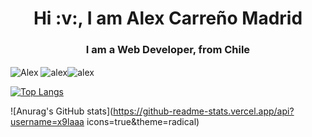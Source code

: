 <h1 align="center">Hi :v:, I am Alex Carreño Madrid</h1>
<h3 align="center">I am a Web Developer, from Chile </h3>


<p><img align="center" src="https://github-readme-stats.vercel.app/api/top-langs?username=x9laaa&show_icons=true&locale=en&theme=tokyonight&langs_count=3" alt="Alex" />&nbsp;<img align="center" src="https://github-readme-stats.vercel.app/api?username=x9laaa&show_icons=true&locale=en&theme=tokyonight" alt="alex" /><img align="center" src="https://github-readme-streak-stats.herokuapp.com/?user=x9laaa&theme=dark" alt="alex" /></p>

[![Top Langs](https://github-readme-stats.vercel.app/api/top-langs/?username=x9laaa&layout=donut-vertical)](https://github.com/x9laaa/github-readme-stats)

![Anurag's GitHub stats](https://github-readme-stats.vercel.app/api?username=x9laaa icons=true&theme=radical)

<!--
**x9laaa/x9laaa** is a ✨ _special_ ✨ repository because its `README.md` (this file) appears on your GitHub profile.

Here are some ideas to get you started

- 🔭 I’m currently working on ...
- 🌱 I’m currently learning ...
- 👯 I’m looking to collaborate on ...
- 🤔 I’m looking for help with ...
- 💬 Ask me about ...
- 📫 How to reach me: ...
- 😄 Pronouns: ...
- ⚡ Fun fact: ...
-->
